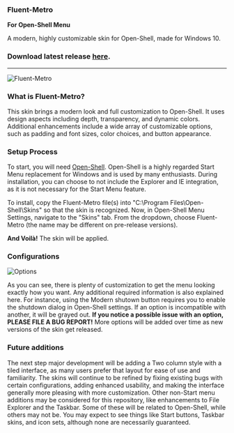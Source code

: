 ### Fluent-Metro
**For Open-Shell Menu**

A modern, highly customizable skin for Open-Shell, made for Windows 10.

### Download latest release [here](https://github.com/bonzibudd/Fluent-Metro/releases).

- - -

![Fluent-Metro](https://user-images.githubusercontent.com/61938331/111893522-a5f2e680-89d9-11eb-83c1-82e1b64f4889.png)

### What is Fluent-Metro?

This skin brings a modern look and full customization to Open-Shell. It uses design aspects including depth, transparency, and dynamic colors. Additional enhancements include a wide array of customizable options, such as padding and font sizes, color choices, and button appearance. 

### Setup Process

To start, you will need [Open-Shell](https://github.com/Open-Shell/Open-Shell-Menu/releases). Open-Shell is a highly regarded Start Menu replacement for Windows and is used by many enthusiasts. During installation, you can choose to not include the Explorer and IE integration, as it is not necessary for the Start Menu feature.

To install, copy the Fluent-Metro file(s) into "C:\Program Files\Open-Shell\Skins" so that the skin is recognized. Now, in Open-Shell Menu Settings, navigate to the "Skins" tab. From the dropdown, choose Fluent-Metro (the name may be different on pre-release versions).

**And Voilà!** The skin will be applied.

### Configurations

![Options](https://user-images.githubusercontent.com/61938331/111893273-fe28e900-89d7-11eb-863d-ef05338f04a9.png)

As you can see, there is plenty of customization to get the menu looking exactly how you want. Any additional required information is also explained here. For instance, using the Modern shutown button requires you to enable the shutdown dialog in Open-Shell settings. If an option is incompatible with another, it will be grayed out. **If you notice a possible issue with an option, PLEASE FILE A BUG REPORT!** More options will be added over time as new versions of the skin get released.

### Future additions

The next step major development will be adding a Two column style with a tiled interface, as many users prefer that layout for ease of use and familiarity. The skins will continue to be refined by fixing existing bugs with certain configurations, adding enhanced usability, and making the interface generally more pleasing with more customization. Other non-Start menu additions may be considered for this repository, like enhancements to File Explorer and the Taskbar. Some of these will be related to Open-Shell, while others may not be. You may expect to see things like Start buttons, Taskbar skins, and icon sets, although none are necessarily guaranteed.
